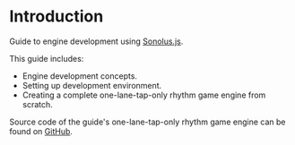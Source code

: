 # Introduction

Guide to engine development using [Sonolus.js](https://github.com/Sonolus/sonolus.js).

This guide includes:

-   Engine development concepts.
-   Setting up development environment.
-   Creating a complete one-lane-tap-only rhythm game engine from scratch.

Source code of the guide's one-lane-tap-only rhythm game engine can be found on [GitHub](https://github.com/Sonolus/wiki-sonolus.js-guide-code).
